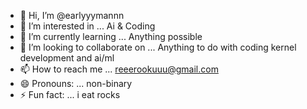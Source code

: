 - 👋 Hi, I’m @earlyyymannn
- 👀 I’m interested in ... Ai & Coding
- 🌱 I’m currently learning ... Anything possible
- 💞️ I’m looking to collaborate on ... Anything to do with coding kernel development and ai/ml
- 📫 How to reach me ... reeerookuuu@gmail.com
- 😄 Pronouns: ... non-binary 
- ⚡ Fun fact: ... i eat rocks

<!---
earlyyymannn/earlyyymannn is a ✨ special ✨ repository because its `README.md` (this file) appears on your GitHub profile.
You can click the Preview link to take a look at your changes.
--->
